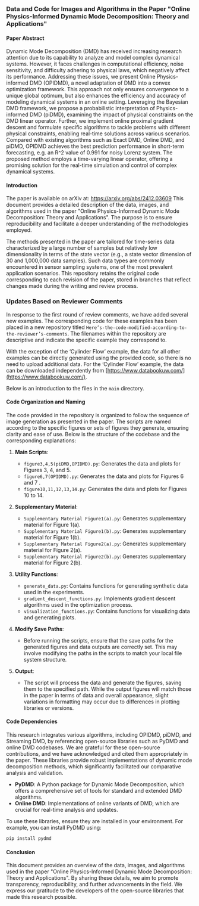 
### Data and Code for Images and Algorithms in the Paper "Online Physics-Informed Dynamic Mode Decomposition: Theory and Applications"


#### Paper Abstract
Dynamic Mode Decomposition (DMD) has received increasing research attention due to its capability to analyze and model complex dynamical systems. However, it faces challenges in computational efficiency, noise sensitivity, and difficulty adhering to physical laws, which negatively affect its performance.
Addressing these issues, we present Online Physics-informed DMD (OPIDMD), a novel adaptation of DMD into a convex optimization framework. 
This approach not only ensures convergence to a unique global optimum, but also enhances the efficiency and accuracy of modeling dynamical systems in an online setting. Leveraging the Bayesian DMD framework, we propose a probabilistic interpretation of Physics-informed DMD (piDMD), examining the impact of physical constraints on the DMD linear operator. Further, we implement online proximal gradient descent and formulate specific algorithms to tackle problems with different physical constraints, enabling real-time solutions across various scenarios. Compared with existing algorithms such as Exact DMD, Online DMD, and piDMD, OPIDMD achieves the best prediction performance in short-term forecasting, e.g.  an R^2 value of 0.991 for noisy Lorenz system. The proposed method employs a time-varying linear operator, offering a promising solution for the real-time simulation and control of complex dynamical systems.

#### Introduction
The paper is available on arXiv at: https://arxiv.org/abs/2412.03609 This document provides a detailed description of the data, images, and algorithms used in the paper "Online Physics-Informed Dynamic Mode Decomposition: Theory and Applications". The purpose is to ensure reproducibility and facilitate a deeper understanding of the methodologies employed.

The methods presented in the paper are tailored for time-series data characterized by a large number of samples but relatively low dimensionality in terms of the state vector (e.g., a state vector dimension of 30 and 1,000,000 data samples). Such data types are commonly encountered in sensor sampling systems, one of the most prevalent application scenarios. This repository retains the original code corresponding to each revision of the paper, stored in branches that reflect changes made during the writing and review process.


### Updates Based on Reviewer Comments
In response to the first round of review comments, we have added several new examples. The corresponding code for these examples has been placed in a new repository titled `Here’s-the-code-modified-according-to-the-reviewer’s-comments`. The filenames within the repository are descriptive and indicate the specific example they correspond to.

With the exception of the ‘Cylinder Flow’ example, the data for all other examples can be directly generated using the provided code, so there is no need to upload additional data. For the ‘Cylinder Flow’ example, the data can be downloaded independently from [https://www.databookuw.com/](https://www.databookuw.com/).

Below is an introduction to the files in the `main` directory.

#### Code Organization and Naming
The code provided in the repository is organized to follow the sequence of image generation as presented in the paper. The scripts are named according to the specific figures or sets of figures they generate, ensuring clarity and ease of use. Below is the structure of the codebase and the corresponding explanations:

1. **Main Scripts**:
    - `figure3,4,5(piDMD,OPIDMD).py`: Generates the data and plots for Figures 3, 4, and 5.
    - `figure6,7(OPIDMD).py`: Generates the data and plots for Figures 6 and 7 .
    - `figure10,11,12,13,14.py`: Generates the data and plots for Figures 10 to 14.

2. **Supplementary Material**:
    - `Supplementary Material Figure1(a).py`: Generates supplementary material for Figure 1(a).
    - `Supplementary Material Figure1(b).py`: Generates supplementary material for Figure 1(b).
    - `Supplementary Material Figure2(a).py`: Generates supplementary material for Figure 2(a).
    - `Supplementary Material Figure2(b).py`: Generates supplementary material for Figure 2(b).

3. **Utility Functions**:
    - `generate_data.py`: Contains functions for generating synthetic data used in the experiments.
    - `gradient_descent_functions.py`: Implements gradient descent algorithms used in the optimization process.
    - `visualization_functions.py`: Contains functions for visualizing data and generating plots.

4. **Modify Save Paths**: 
    - Before running the scripts, ensure that the save paths for the generated figures and data outputs are correctly set. This may involve modifying the paths in the scripts to match your local file system structure.
   

5. **Output**:
    - The script will process the data and generate the figures, saving them to the specified path. While the output figures will match those in the paper in terms of data and overall appearance, slight variations in formatting may occur due to differences in plotting libraries or versions.


#### Code Dependencies
This research integrates various algorithms, including OPIDMD, piDMD, and Streaming DMD, by referencing open-source libraries such as PyDMD and online DMD codebases. We are grateful for these open-source contributions, and we have acknowledged and cited them appropriately in the paper. These libraries provide robust implementations of dynamic mode decomposition methods, which significantly facilitated our comparative analysis and validation.

- **PyDMD**: A Python package for Dynamic Mode Decomposition, which offers a comprehensive set of tools for standard and extended DMD algorithms.
- **Online DMD**: Implementations of online variants of DMD, which are crucial for real-time analysis and updates.

To use these libraries, ensure they are installed in your environment. For example, you can install PyDMD using:
```bash
pip install pydmd
```

#### Conclusion
This document provides an overview of the data, images, and algorithms used in the paper "Online Physics-Informed Dynamic Mode Decomposition: Theory and Applications". By sharing these details, we aim to promote transparency, reproducibility, and further advancements in the field. We express our gratitude to the developers of the open-source libraries that made this research possible.


